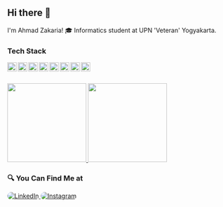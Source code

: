## Hi there 👋
I'm Ahmad Zakaria! 🎓 Informatics student at UPN 'Veteran' Yogyakarta.

### Tech Stack

<a href="https://isocpp.org/">
  <img align="left" alt="C++" title="C++" width="21px" height="21px" src="https://upload.wikimedia.org/wikipedia/commons/1/18/ISO_C%2B%2B_Logo.svg" />
</a>
<a href="https://www.java.com/">
  <img align="left" alt="Java" title="Java" width="21px" height="21px" src="https://upload.wikimedia.org/wikipedia/en/3/30/Java_programming_language_logo.svg" />
</a>
<a href="https://developer.mozilla.org/en-US/docs/Web/HTML">
  <img align="left" alt="HTML" title="HTML" width="21px" height="21px" src="https://upload.wikimedia.org/wikipedia/commons/6/61/HTML5_logo_and_wordmark.svg" />
</a>
<a href="https://developer.mozilla.org/en-US/docs/Web/CSS">
  <img align="left" alt="CSS" title="CSS" width="21px" height="21px" src="https://upload.wikimedia.org/wikipedia/commons/d/d5/CSS3_logo_and_wordmark.svg" />
</a>
<a href="https://developer.mozilla.org/en-US/docs/Web/JavaScript">
  <img align="left" alt="JavaScript" title="JavaScript" width="21px" height="21px" src="https://upload.wikimedia.org/wikipedia/commons/9/99/Unofficial_JavaScript_logo_2.svg" />
</a>
<a href="https://www.python.org/">
  <img align="left" alt="Python" title="Python" width="21px" height="21px" src="https://upload.wikimedia.org/wikipedia/commons/c/c3/Python-logo-notext.svg" />
</a>
<a href="https://code.visualstudio.com/">
  <img align="left" alt="VS Code" title="VS Code" width="21px" height="21px" src="https://upload.wikimedia.org/wikipedia/commons/9/9a/Visual_Studio_Code_1.35_icon.svg" />
</a>
<a href="https://www.mysql.com/">
  <img align="left" alt="MySQL" title="MySQL" width="21px" height="21px" src="https://upload.wikimedia.org/wikipedia/en/d/dd/MySQL_logo.svg" />
</a>

<br>
<br>


<p align="left">
<a href="https://github.com/Zachry2906">
  <img height="180em" src="https://github-readme-stats-eight-theta.vercel.app/api?username=Zachry2906&show_icons=true&theme=algolia&include_all_commits=true&count_private=true"/>
  <img height="180em" src="https://github-readme-stats-eight-theta.vercel.app/api/top-langs/?username=Zachry2906&layout=compact&theme=algolia"/>
</a>
</p>

### 🔍 You Can Find Me at 
<p> 
  <a href="https://www.linkedin.com/in/ahmad-zakaria-044a25248/" target="_blank">
    <img alt="LinkedIn" src="https://img.shields.io/badge/linkedin-%230077B5.svg?&style=for-the-badge&logo=linkedin&logoColor=white" style="border-radius: 100px;" />
  </a> 
  <a href="https://www.instagram.com/ahdzkr_/" target="_blank">
    <img alt="Instagram" src="https://img.shields.io/badge/instagram-%23E4405F.svg?&style=for-the-badge&logo=instagram&logoColor=white" style="border-radius: 100px;" />
  </a> 
</p>
